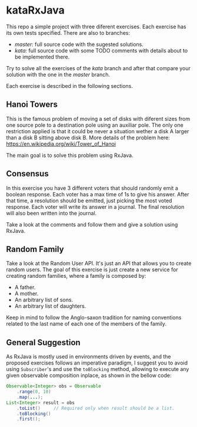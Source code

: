 kataRxJava
======

This repo a simple project with three diferent exercises. Each exercise has its own tests specified. There are also to branches:
- *master:* full source code with the sugested solutions.
- *kata:* full source code with some TODO comments with details about to be implemented there.

Try to solve all the exercises of the *kata* branch and after that compare your solution with the one in the *master* branch.

Each exercise is described in the following sections.

Hanoi Towers
------
This is the famous problem of moving a set of disks with diferent sizes from one source pole to a destination pole using an auxiliar pole. The only one restriction applied is that it could be never a situation wether a disk A larger than a disk B sitting above disk B. More details of the problem here: https://en.wikipedia.org/wiki/Tower_of_Hanoi

The main goal is to solve this problem using RxJava.

Consensus
------

In this exercise you have 3 different voters that should randomly emit a boolean response. Each voter has a max time of 1s to give his answer. After that time, a resolution should be emitted, just picking the most voted response. Each voter will write its answer in a journal. The final resolution will also been written into the journal.

Take a look at the comments and follow them and give a solution using RxJava.

Random Family
------
Take a look at the Random User API. It's just an API that allows you to create random users. The goal of this exercise is just create a new service for creating random families, where a family is composed by:

- A father.
- A mother.
- An arbitrary list of sons.
- An arbitrary list of daughters.

Keep in mind to follow the Anglo-saxon tradition for naming conventions related to the last name of each one of the members of the family.

General Suggestion
------
As RxJava is mostly used in environments driven by events, and the proposed exercises follows an imperative paradigm, I suggest you to avoid using ``Subscriber``'s and use the ``toBlocking`` method, allowing to execute any given observable composition inplace, as shown in the bellow code:

`````java
Observable<Integer> obs = Observable
    .range(0, 10)
    .map(...);
List<Integer> result = obs
    .toList()     // Required only when result should be a list.
    .toBlocking()
    .first();
`````
